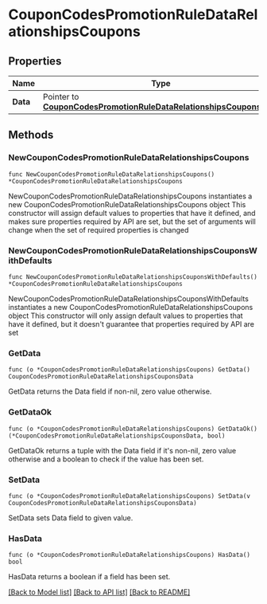 # CouponCodesPromotionRuleDataRelationshipsCoupons

## Properties

Name | Type | Description | Notes
------------ | ------------- | ------------- | -------------
**Data** | Pointer to [**CouponCodesPromotionRuleDataRelationshipsCouponsData**](CouponCodesPromotionRuleDataRelationshipsCouponsData.md) |  | [optional] 

## Methods

### NewCouponCodesPromotionRuleDataRelationshipsCoupons

`func NewCouponCodesPromotionRuleDataRelationshipsCoupons() *CouponCodesPromotionRuleDataRelationshipsCoupons`

NewCouponCodesPromotionRuleDataRelationshipsCoupons instantiates a new CouponCodesPromotionRuleDataRelationshipsCoupons object
This constructor will assign default values to properties that have it defined,
and makes sure properties required by API are set, but the set of arguments
will change when the set of required properties is changed

### NewCouponCodesPromotionRuleDataRelationshipsCouponsWithDefaults

`func NewCouponCodesPromotionRuleDataRelationshipsCouponsWithDefaults() *CouponCodesPromotionRuleDataRelationshipsCoupons`

NewCouponCodesPromotionRuleDataRelationshipsCouponsWithDefaults instantiates a new CouponCodesPromotionRuleDataRelationshipsCoupons object
This constructor will only assign default values to properties that have it defined,
but it doesn't guarantee that properties required by API are set

### GetData

`func (o *CouponCodesPromotionRuleDataRelationshipsCoupons) GetData() CouponCodesPromotionRuleDataRelationshipsCouponsData`

GetData returns the Data field if non-nil, zero value otherwise.

### GetDataOk

`func (o *CouponCodesPromotionRuleDataRelationshipsCoupons) GetDataOk() (*CouponCodesPromotionRuleDataRelationshipsCouponsData, bool)`

GetDataOk returns a tuple with the Data field if it's non-nil, zero value otherwise
and a boolean to check if the value has been set.

### SetData

`func (o *CouponCodesPromotionRuleDataRelationshipsCoupons) SetData(v CouponCodesPromotionRuleDataRelationshipsCouponsData)`

SetData sets Data field to given value.

### HasData

`func (o *CouponCodesPromotionRuleDataRelationshipsCoupons) HasData() bool`

HasData returns a boolean if a field has been set.


[[Back to Model list]](../README.md#documentation-for-models) [[Back to API list]](../README.md#documentation-for-api-endpoints) [[Back to README]](../README.md)


